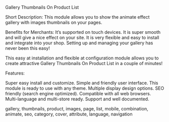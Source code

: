 Gallery Thumbnails On Product List

Short Description:
This module allows you to show the animate effect gallery with images thumbnails on your pages.

Benefits for Merchants:
It’s supported on touch devices. It is super smooth and will give a nice effect on your site.
It is very flexible and easy to install and integrate into your shop. Setting up and managing your gallery has never been this easy!

This easy at installation and flexible at configuration module allows you to create attractive Gallery Thumbnails On Product List in a couple of minutes!


Features:

Super easy install and customize.
Simple and friendly user interface.
This module is ready to use with any theme.
Multiple display design options.
SEO friendly (search engine optimized).
Compatible with all web browsers.
Multi-language and multi-store ready.
Support and well documented.

gallery, thumbnails, product, images, page, list, mobile, combination, animate, seo, category, cover, attribute, language, navigation